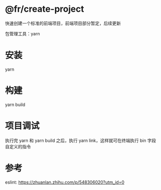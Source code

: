 # @fr/create-project

快速创建一个标准的前端项目，前端项目部分暂定，后续更新

包管理工具：yarn

# 安装

yarn

# 构建

yarn build

# 项目调试

执行完 yarn 和 yarn build 之后，执行 yarn link，这样就可在终端执行 bin 字段自定义的指令

# 参考

eslint: https://zhuanlan.zhihu.com/p/548306020?utm_id=0
